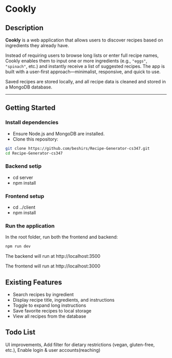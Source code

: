 # Cookly

## Description

**Cookly** is a web application that allows users to discover recipes based on ingredients they already have.

Instead of requiring users to browse long lists or enter full recipe names, Cookly enables them to input one or more ingredients (e.g., `"eggs"`, `"spinach"`, etc.) and instantly receive a list of suggested recipes. The app is built with a user-first approach—minimalist, responsive, and quick to use.

Saved recipes are stored locally, and all recipe data is cleaned and stored in a MongoDB database.

---

## Getting Started

### Install dependencies

- Ensure Node.js and MongoDB are installed.
- Clone this repository:

```bash
git clone https://github.com/beshirs/Recipe-Generator-cs347.git
cd Recipe-Generator-cs347
```

### Backend setip
 - cd server
 - npm install

### Frontend setup
 - cd ../client
 - npm install

### Run the application
In the root folder, run both the frontend and backend:

``` bash
npm run dev
```
The backend will run at http://localhost:3500

The frontend will run at http://localhost:3000

## Existing Features
- Search recipes by ingredient
- Display recipe title, ingredients, and instructions
- Toggle to expand long instructions
- Save favorite recipes to local storage
- View all recipes from the database


## Todo List
UI improvements, Add filter for dietary restrictions (vegan, gluten-free, etc.), Enable login & user accounts(reaching)


  
